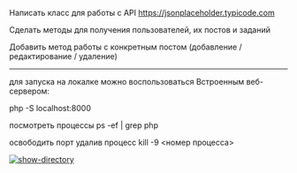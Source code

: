 Написать класс для работы с API https://jsonplaceholder.typicode.com

Сделать методы для получения пользователей, их постов и заданий

Добавить метод работы с конкретным постом (добавление / редактирование / удаление)


_________________________________________________________________________________

для запуска на локалке можно воспользоваться Встроенным веб-сервером:

php -S localhost:8000





посмотреть процессы
ps -ef | grep php

освободить порт удалив процесс
kill -9 <номер процесса>




[![show-directory](https://github.com/Zickerman/Polis/actions/workflows/say-hello.yml/badge.svg)](https://github.com/Zickerman/Polis/actions/workflows/say-hello.yml)